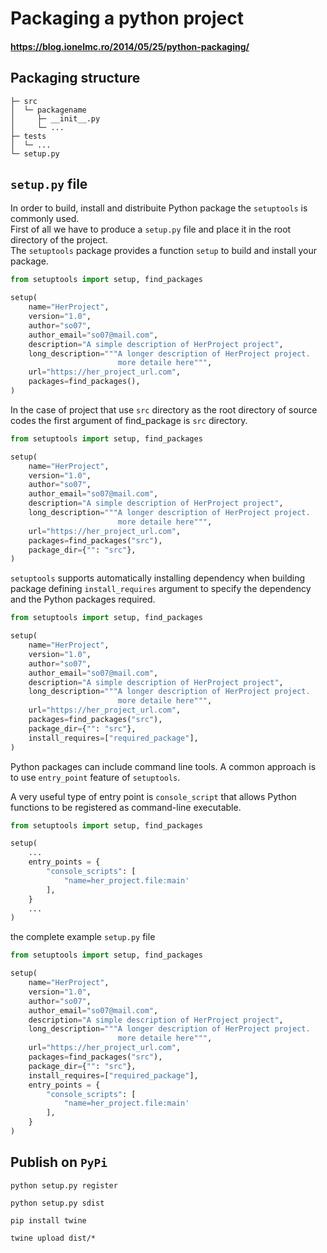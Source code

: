 # Packaging a python project

#### https://blog.ionelmc.ro/2014/05/25/python-packaging/

## Packaging structure

```
├─ src
│  └─ packagename
│     ├─ __init__.py
│     └─ ...
├─ tests
│  └─ ...
└─ setup.py
```


## ```setup.py``` file

In order to build, install and distribuite Python package the ```setuptools``` is commonly used. \
First of all we have to produce a ```setup.py``` file and place it in the root directory of the project. \
The ```setuptools``` package provides a function ```setup``` to build and install your package.



```python
from setuptools import setup, find_packages

setup(
    name="HerProject",
    version="1.0",
    author="so07",
    author_email="so07@mail.com",
    description="A simple description of HerProject project",
    long_description="""A longer description of HerProject project.
                        more detaile here""",
    url="https://her_project_url.com",
    packages=find_packages(),
)
```

In the case of project that use ```src``` directory as the root directory of source codes the first argument of find_package is ```src``` directory.

```python
from setuptools import setup, find_packages

setup(
    name="HerProject",
    version="1.0",
    author="so07",
    author_email="so07@mail.com",
    description="A simple description of HerProject project",
    long_description="""A longer description of HerProject project.
                        more detaile here""",
    url="https://her_project_url.com",
    packages=find_packages("src"),
    package_dir={"": "src"},
)
```

```setuptools``` supports automatically installing dependency when building package defining ```install_requires``` argument to specify the dependency and the Python packages required.

```python
from setuptools import setup, find_packages

setup(
    name="HerProject",
    version="1.0",
    author="so07",
    author_email="so07@mail.com",
    description="A simple description of HerProject project",
    long_description="""A longer description of HerProject project.
                        more detaile here""",
    url="https://her_project_url.com",
    packages=find_packages("src"),
    package_dir={"": "src"},
    install_requires=["required_package"],
)
```

Python packages can include command line tools.
A common approach is to use ```entry_point``` feature of ```setuptools```.

A very useful type of entry point is ```console_script``` that allows Python functions to be registered as command-line executable.

```python
from setuptools import setup, find_packages

setup(
    ...
    entry_points = {
        "console_scripts": [
            "name=her_project.file:main'
        ],
    }
    ...
)
```

the complete example ```setup.py``` file

```python
from setuptools import setup, find_packages

setup(
    name="HerProject",
    version="1.0",
    author="so07",
    author_email="so07@mail.com",
    description="A simple description of HerProject project",
    long_description="""A longer description of HerProject project.
                        more detaile here""",
    url="https://her_project_url.com",
    packages=find_packages("src"),
    package_dir={"": "src"},
    install_requires=["required_package"],
    entry_points = {
        "console_scripts": [
            "name=her_project.file:main'
        ],
    }
)
```

## Publish on ```PyPi```

```shell
python setup.py register
```

```shell
python setup.py sdist
```

```shell
pip install twine
```

```shell
twine upload dist/*
```


